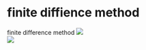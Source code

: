 # finite diffience method
 finite difference method
<img src="https://github.com/LizhengMathAi/finite-difference-method/blob/main/src/Figure_1.png" /><br>
<img src="https://github.com/LizhengMathAi/finite-difference-method/blob/main/src/Figure_1.png" />
